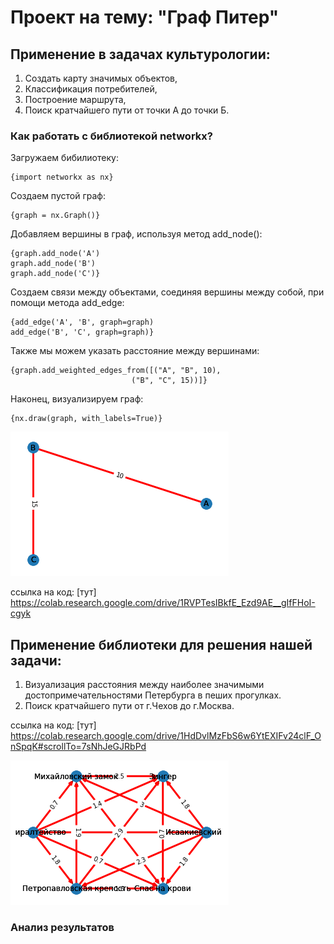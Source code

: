 # Проект на тему: "Граф Питер"

## Применение в задачах культурологии: ##

1. Создать карту значимых объектов,
2. Классификация потребителей,
3. Построение маршрута,
4. Поиск кратчайшего пути от точки А до точки Б. 

### Как работать с библиотекой networkx? ###

Загружаем бибилиотеку:
```
{import networkx as nx}
```

Создаем пустой граф:
```
{graph = nx.Graph()}
```

Добавляем вершины в граф, используя метод add_node():
```
{graph.add_node('A')
graph.add_node('B')
graph.add_node('C')}
```

Создаем связи между объектами, соединяя вершины между собой, при помощи метода add_edge: 
```
{add_edge('A', 'B', graph=graph)
add_edge('B', 'C', graph=graph)}
```

Также мы можем указать расстояние между вершинами:
```
{graph.add_weighted_edges_from([("A", "B", 10),
                           ("B", "C", 15))]}
```

Наконец, визуализируем граф:
```
{nx.draw(graph, with_labels=True)}
```
![здесь будет картинка](https://github.com/Blazheska/project_Blazheska/blob/main/%D0%91%D0%B5%D0%B7%20%D0%BD%D0%B0%D0%B7%D0%B2%D0%B0%D0%BD%D0%B8%D1%8F.png?raw=true)



ссылка на код: [тут] https://colab.research.google.com/drive/1RVPTesIBkfE_Ezd9AE__gIfFHoI-cgyk


## Применение библиотеки для решения нашей задачи: ##
1. Визуализация расстояния между наиболее значимыми достопримечательностями Петербурга в пеших прогулках.
2. Поиск кратчайшего пути от г.Чехов до г.Москва.

ссылка на код: [тут] https://colab.research.google.com/drive/1HdDvlMzFbS6w6YtEXIFv24clF_OnSpqK#scrollTo=7sNhJeGJRbPd

![здесь будет картинка](https://github.com/Blazheska/project_Blazheska/blob/main/%D0%93%D1%80%D0%B0%D1%84%20%D0%9F%D0%B8%D1%82%D0%B5%D1%80.png?raw=true)

### Анализ результатов ###


